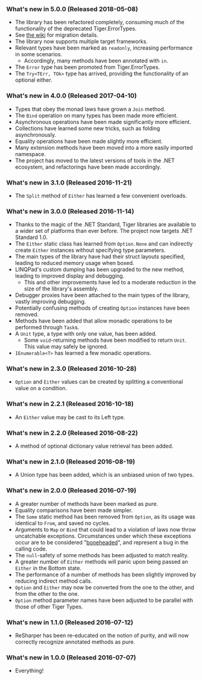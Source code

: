 ### What's new in 5.0.0 (Released 2018-05-08)

* The library has been refactored completely, consuming much of the functionality of the deprecated Tiger.ErrorTypes.
* See [the wiki][] for migration details.
* The library now supports multiple target frameworks.
* Relevant types have been marked as `readonly`, increasing performance in some scenarios.
  * Accordingly, many methods have been annotated with `in`.
* The `Error` type has been promoted from Tiger.ErrorTypes.
* The `Try<TErr, TOk>` type has arrived, providing the functionality of an optional either.

[the wiki]: https://github.com/Cimpress-MCP/Tiger-Types/wiki/Migration-to-5.0

### What's new in 4.0.0 (Released 2017-04-10)

* Types that obey the monad laws have grown a `Join` method.
* The `Bind` operation on many types has been made more efficient.
* Asynchronous operations have been made significantly more efficient.
* Collections have learned some new tricks, such as folding asynchronously.
* Equality operations have been made slightly more efficient.
* Many extension methods have been moved into a more easily imported namespace.
* The project has moved to the latest versions of tools in the .NET ecosystem, and refactorings have been made accordingly.

### What's new in 3.1.0 (Released 2016-11-21)

* The `Split` method of `Either` has learned a few convenient overloads.

### What's new in 3.0.0 (Released 2016-11-14)

* Thanks to the magic of the .NET Standard, Tiger libraries are available to a wider set of platforms than ever before. The project now targets .NET Standard 1.0.
* The `Either` static class has learned from `Option.None` and can indirectly create `Either` instances without specifying type parameters.
* The main types of the library have had their struct layouts specified, leading to reduced memory usage when boxed.
* LINQPad's custom dumping has been upgraded to the new method, leading to improved display and debugging.
  * This and other improvements have led to a moderate reduction in the size of the library's assembly.
* Debugger proxies have been attached to the main types of the library, vastly improving debugging.
* Potentially confusing methods of creating `Option` instances have been removed.
* Methods have been added that allow monadic operations to be performed through `Task`s.
* A `Unit` type, a type with only one value, has been added.
  * Some `void`-returning methods have been modified to return `Unit`. This value may safely be ignored.
* `IEnumerable<T>` has learned a few monadic operations.

### What's new in 2.3.0 (Released 2016-10-28)

* `Option` and `Either` values can be created by splitting a conventional value on a condition.

### What's new in 2.2.1 (Released 2016-10-18)

* An `Either` value may be cast to its Left type.

### What's new in 2.2.0 (Released 2016-08-22)

* A method of optional dictionary value retrieval has been added.

### What's new in 2.1.0 (Released 2016-08-19)

* A Union type has been added, which is an unbiased union of two types.

### What's new in 2.0.0 (Released 2016-07-19)

* A greater number of methods have been marked as pure.
* Equality comparisons have been made simpler.
* The `Some` static method has been removed from `Option`, as its usage was identical to `From`, and saved no cycles.
* Arguments to `Map` or `Bind` that could lead to a violation of laws now throw uncatchable exceptions. Circumstances under which these exceptions occur are to be considered "[boneheaded][]", and represent a bug in the calling code.
* The `null`-safety of some methods has been adjusted to match reality.
* A greater number of `Either` methods will panic upon being passed an `Either` in the Bottom state.
* The performance of a number of methods has been slightly improved by reducing indirect method calls.
* `Option` and `Either` may now be converted from the one to the other, and from the other to the one.
* `Option` method parameter names have been adjusted to be parallel with those of other Tiger Types.

[boneheaded]: https://blogs.msdn.microsoft.com/ericlippert/2008/09/10/vexing-exceptions/

### What's new in 1.1.0 (Released 2016-07-12)

* ReSharper has been re-educated on the notion of purity, and will now correctly recognize annotated methods as pure.

### What's new in 1.0.0 (Released 2016-07-07)

* Everything!
